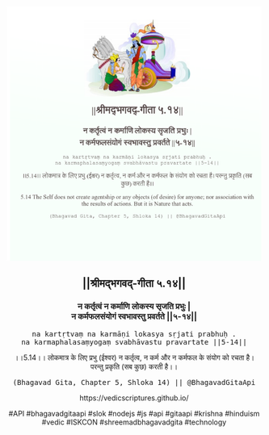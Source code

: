 <img src="../../asset/BG_5_14.png"/>
<center><h2>||श्रीमद्‍भगवद्‍-गीता ५.१४||</h2>
<h3>न कर्तृत्वं न कर्माणि लोकस्य सृजति प्रभुः |<br/>न कर्मफलसंयोगं स्वभावस्तु प्रवर्तते ||५-१४||</h3>
<pre>na kartṛtvaṃ na karmāṇi lokasya sṛjati prabhuḥ .<br/>na karmaphalasaṃyogaṃ svabhāvastu pravartate ||5-14||</pre>
<p>।।5.14।। लोकमात्र के लिए प्रभु (ईश्वर) न कर्तृत्व, न कर्म और न कर्मफल के संयोग को रचता है। परन्तु प्रकृति (सब कुछ) करती है।।</p>
<pre>(Bhagavad Gita, Chapter 5, Shloka 14) || @BhagavadGitaApi</pre><p>https://vedicscriptures.github.io/</p><p>#API #bhagavadgitaapi #slok #nodejs #js #api #gitaapi #krishna #hinduism #vedic #ISKCON #shreemadbhagavadgita #technology</p></center>